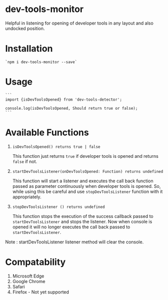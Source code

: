 # dev-tools-monitor

Helpful in listening for opening of developer tools in any layout and also undocked position.

# Installation

    `npm i dev-tools-monitor --save`

# Usage

    ```
    import {isDevToolsOpened} from 'dev-tools-detector';

    console.log(isDevToolsOpened, Should return true or false);
    ```

# Available Functions

1. `isDevToolsOpened() returns true | false`

   This function just returns `true` if developer tools is opened and returns `false` if not.

2. `startDevToolsListener(onDevToolsOpened: Function) returns undefined`

   This function will start a listener and executes the call back function passed as parameter continuously when developer tools is opened. So, while using this be careful and use `stopDevToolsListener` function with it appropriately.

3. `stopDevToolsListener () returns undefined`

   This function stops the execution of the success callback passed to `startDevToolsListener` and stops the listener. Now when console is opened it will no longer executes the call back passed to `startDevToolsListener`.

Note : startDevToolsListener listener method will clear the console.

# Compatability

1. Microsoft Edge
2. Google Chrome
3. Safari
4. Firefox - Not yet supported

